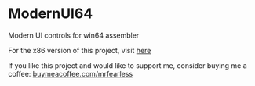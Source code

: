 # ModernUI64
Modern UI controls for win64 assembler

For the x86 version of this project, visit [here](https://github.com/mrfearless/ModernUI)

If you like this project and would like to support me, consider buying me a coffee: [buymeacoffee.com/mrfearless](https://www.buymeacoffee.com/mrfearless)
